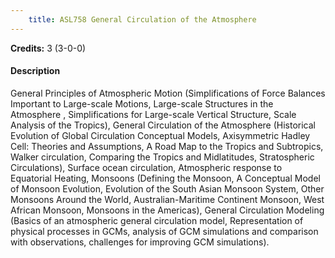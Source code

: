 ```yaml
---
    title: ASL758 General Circulation of the Atmosphere
---
```

**Credits:** 3 (3-0-0)



#### Description 
General Principles of Atmospheric Motion (Simplifications of Force Balances Important to Large-scale Motions, Large-scale Structures in the Atmosphere , Simplifications for Large-scale Vertical Structure, Scale Analysis of the Tropics), General Circulation of the Atmosphere (Historical Evolution of Global Circulation Conceptual Models, Axisymmetric Hadley Cell: Theories and Assumptions, A Road Map to the Tropics and Subtropics, Walker circulation, Comparing the Tropics and Midlatitudes, Stratospheric Circulations), Surface ocean circulation, Atmospheric response to Equatorial Heating, Monsoons (Defining the Monsoon, A Conceptual Model of Monsoon Evolution, Evolution of the South Asian Monsoon System, Other Monsoons Around the World, Australian-Maritime Continent Monsoon, West African Monsoon, Monsoons in the Americas), General Circulation Modeling (Basics of an atmospheric general circulation model, Representation of physical processes in GCMs, analysis of GCM simulations and comparison with observations, challenges for improving GCM simulations).